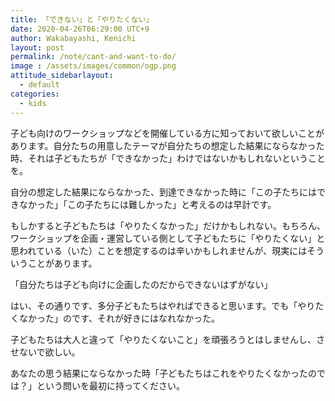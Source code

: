 ```yaml
---
title: 「できない」と「やりたくない」
date: 2020-04-26T06:29:00 UTC+9
author: Wakabayashi, Kenichi
layout: post
permalink: /note/cant-and-want-to-do/
image : /assets/images/common/ogp.png
attitude_sidebarlayout:
  - default
categories:
  - kids
---
```

子ども向けのワークショップなどを開催している方に知っておいて欲しいことがあります。自分たちの用意したテーマが自分たちの想定した結果にならなかった時、それは子どもたちが「できなかった」わけではないかもしれないということを。

自分の想定した結果にならなかった、到達できなかった時に「この子たちにはできなかった」「この子たちには難しかった」と考えるのは早計です。

もしかすると子どもたちは「やりたくなかった」だけかもしれない。もちろん、ワークショップを企画・運営している側として子どもたちに「やりたくない」と思われている（いた）ことを想定するのは辛いかもしれませんが、現実にはそういうことがあります。

「自分たちは子ども向けに企画したのだからできないはずがない」

はい、その通りです、多分子どもたちはやればできると思います。でも「やりたくなかった」のです、それが好きにはなれなかった。

子どもたちは大人と違って「やりたくないこと」を頑張ろうとはしませんし、させないで欲しい。

あなたの思う結果にならなかった時「子どもたちはこれをやりたくなかったのでは？」という問いを最初に持ってください。